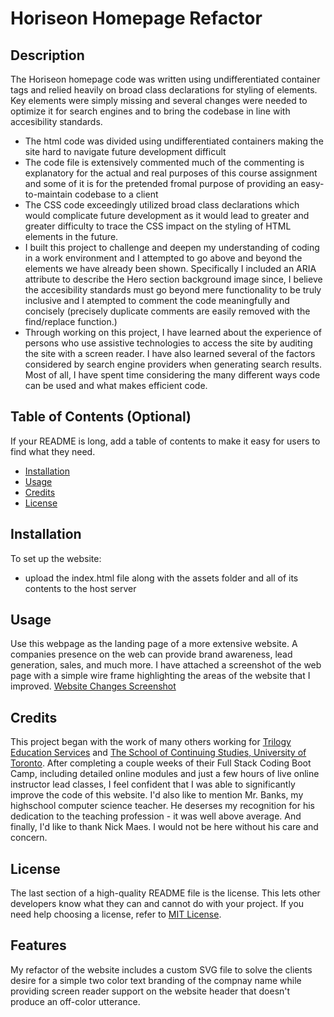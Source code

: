 # <Your-Project-Title>Horiseon Homepage Refactor
## Description
The Horiseon homepage code was written using undifferentiated container tags and relied heavily on broad class declarations for styling of elements.  Key elements were simply missing and several changes were needed to optimize it for search engines and to bring the codebase in line with accesibility standards.

- The html code was divided using undifferentiated containers making the site hard to navigate future development difficult
- The code file is extensively commented much of the commenting is explanatory for the actual and real purposes of this course assignment and some of it is for the pretended fromal purpose of providing an easy-to-maintain codebase to a client
- The CSS code exceedingly utilized broad class declarations which would complicate future development as it would lead to greater and greater difficulty to trace the CSS impact on the styling of HTML elements in the future.
- I built this project to challenge and deepen my understanding of coding in a work environment and I attempted to go above and beyond the elements we have already been shown.  Specifically I included an ARIA attribute to describe the Hero section background image since, I believe the accesibility standards must go beyond mere functionality to be truly inclusive and I atempted to comment the code meaningfully and concisely (precisely duplicate comments are easily removed with the find/replace function.)
- Through working on this project, I have learned about the experience of persons who use assistive technologies to access the site by auditing the site with a screen reader.  I have also learned several of the factors considered by search engine providers when generating search results.  Most of all, I have spent time considering the many different ways code can be used and what makes efficient code.

## Table of Contents (Optional)
If your README is long, add a table of contents to make it easy for users to find what they need.
- [Installation](#installation)
- [Usage](#usage)
- [Credits](#credits)
- [License](#license)
## Installation
To set up the website:
 - upload the index.html file along with the assets folder and all of its contents to the host server
## Usage
Use this webpage as the landing page of a more extensive website.  A companies presence on the web can provide brand awareness, lead generation, sales, and much more.  I have attached a screenshot of the web page with a simple wire frame highlighting the areas of the website that I improved. [Website Changes Screenshot](assets/images/readme%20screenshot%20for%20code%20refactor.jpg)

## Credits
This project began with the work of many others working for [Trilogy Education Services](https://www.trilogyed.com/) and [The School of Continuing Studies, University of Toronto](https://learn.utoronto.ca/). After completing a couple weeks of their Full Stack Coding Boot Camp, including detailed online modules and just a few hours of live online instructor lead classes, I feel confident that I was able to significantly improve the code of this website.  I'd also like to mention Mr. Banks, my highschool computer science teacher.  He deserses my recognition for his dedication to the teaching profession - it was well above average.  And finally, I'd like to thank Nick Maes.  I would not be here without his care and concern.
## License
The last section of a high-quality README file is the license. This lets other developers know what they can and cannot do with your project. If you need help choosing a license, refer to [MIT License](License.md).

## Features
My refactor of the website includes a custom SVG file to solve the clients desire for a simple two color text branding of the compnay name while providing screen reader support on the website header that doesn't produce an off-color utterance.
